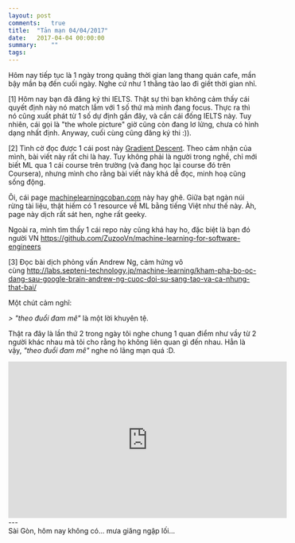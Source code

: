 ```yaml
---
layout: post
comments:   true
title:  "Tản mạn 04/04/2017"
date:   2017-04-04 00:00:00
summary:    ""
tags:	
---
```


Hôm nay tiếp tục là 1 ngày trong quãng thời gian lang thang quán cafe, mần bậy mần bạ đến cuối ngày. Nghe cứ như 1 thằng tào lao đi giết thời gian nhỉ.

<!--more-->

[1] Hôm nay bạn đã đăng ký thi IELTS. Thật sự thì bạn không cảm thấy cái quyết định này nó match lắm với 1 số thứ mà mình đang focus. Thực ra thì nó cũng xuất phát từ 1 số dự định gần đây, và cần cái đống IELTS này. Tuy nhiên, cái gọi là "the whole picture" giờ cũng còn đang lơ lửng, chưa có hình dạng nhất định. Anyway, cuối cùng cũng đăng ký thi :)).

[2] Tình cờ đọc được 1 cái post này <a href="http://machinelearningcoban.com/2017/01/12/gradientdescent/." target="_blank">Gradient Descent</a>. Theo cảm nhận của mình, bài viết này rất chi là hay. Tuy không phải là người trong nghề, chỉ mới biết ML qua 1 cái course trên trường (và đang học lại course đó trên Coursera), nhưng mình cho rằng bài viết này khá dễ đọc, minh hoạ cũng sống động.

Ôi, cái page <a href="http://machinelearningcoban.com" target="_blank">machinelearningcoban.com</a> này hay ghê. Giữa bạt ngàn núi rừng tài liệu, thật hiếm có 1 resource về ML bằng tiếng Việt như thế này. Àh, page này dịch rất sát hen, nghe rất geeky.

Ngoài ra, mình tìm thấy 1 cái repo này cũng khá hay ho, đặc biệt là bạn đó người VN <a href="https://github.com/ZuzooVn/machine-learning-for-software-engineers" target="_blank">https://github.com/ZuzooVn/machine-learning-for-software-engineers</a>

[3] Đọc bài dịch phỏng vấn Andrew Ng, cảm hứng vô cùng <a href="http://labs.septeni-technology.jp/machine-learning/kham-pha-bo-oc-dang-sau-google-brain-andrew-ng-cuoc-doi-su-sang-tao-va-ca-nhung-that-bai/" target="_blank">http://labs.septeni-technology.jp/machine-learning/kham-pha-bo-oc-dang-sau-google-brain-andrew-ng-cuoc-doi-su-sang-tao-va-ca-nhung-that-bai/</a>

Một chút cảm nghĩ:

*> "theo đuổi đam mê"* là một lời khuyên tệ.

Thật ra đây là lần thứ 2 trong ngày tôi nghe chung 1 quan điểm như vầy từ 2 người khác nhau mà tôi cho rằng họ không liên quan gì đến nhau. Hẳn là vậy, *"theo đuổi đam mê"* nghe nó lãng mạn quá :D.

<iframe src="https://www.facebook.com/plugins/video.php?href=https%3A%2F%2Fwww.facebook.com%2Fsosub.org%2Fvideos%2F397087697323619%2F&show_text=0&width=560" width="560" height="315" style="border:none;overflow:hidden" scrolling="no" frameborder="0" allowTransparency="true" allowFullScreen="true"></iframe>

<div>---
<div>Sài Gòn, hôm nay không có... mưa giăng ngập lối...</div>